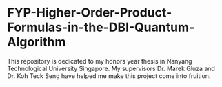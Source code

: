 # FYP-Higher-Order-Product-Formulas-in-the-DBI-Quantum-Algorithm

This repository is dedicated to my honors year thesis in Nanyang Technological University Singapore. My supervisors Dr. Marek Gluza and Dr. Koh Teck Seng have helped me make this project come into fruition. 
